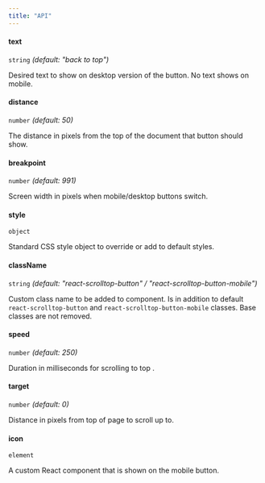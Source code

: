 ```yaml
---
title: "API"
---
```


#### text  

`string` *(default: "back to top")*

Desired text to show on desktop version of the button. No text shows on mobile.

#### distance

`number` *(default: 50)*

The distance in pixels from the top of the document that button should show.

#### breakpoint

`number` *(default: 991)*

Screen width in pixels when mobile/desktop buttons switch.

#### style

`object`

Standard CSS style object to override or add to default styles.

#### className

`string` *(default: "react-scrolltop-button" / "react-scrolltop-button-mobile")*

Custom class name to be added to component. Is in addition to default `react-scrolltop-button` and `react-scrolltop-button-mobile` classes. Base classes are not removed.

#### speed

`number` *(default: 250)*

Duration in milliseconds for scrolling to top .

#### target

`number` *(default: 0)*

Distance in pixels from top of page to scroll up to.

#### icon

`element`

A custom React component that is shown on the mobile button.